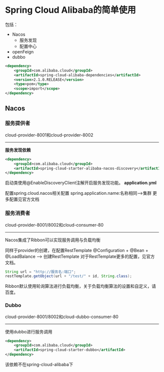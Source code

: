 # Spring Cloud Alibaba的简单使用

包括：
* Nacos
    - 服务发现
    - 配置中心
* openFeign
* dubbo

```xml
<dependency>
    <groupId>com.alibaba.cloud</groupId>
    <artifactId>spring-cloud-alibaba-dependencies</artifactId>
    <version>2.1.0.RELEASE</version>
    <type>pom</type>
    <scope>import</scope>
</dependency>
```

## Nacos

### 服务提供者
cloud-provider-8001和cloud-provider-8002
***
__服务发现依赖__
```xml
<dependency>
    <groupId>com.alibaba.cloud</groupId>
    <artifactId>spring-cloud-starter-alibaba-nacos-discovery</artifactId>
</dependency>
```
启动类使用@EnableDiscoveryClient注解开启服务发现功能。
__application.yml__

配置spring.cloud.nacos相关配置
spring.application.name:名称相同-->集群
更多配置见官方文档

### 服务消费者
cloud-provider-8001/8002和cloud-consumer-80
***
Nacos集成了Ribbon可以实现服务调用与负载均衡

同样于provider的创建，在配置RestTemplate
@Configuration + @Bean + @LoadBalance --> 创建RestTemplate
对于RestTemplate更多的配置，见官方文档。

```java
String url = "http://服务名:端口";
restTemplate.getObject(url + "/test/" + id, String.class);
```
Ribbon默认使用轮询算法进行负载均衡，关于负载均衡算法的设置和自定义，请百度。

### Dubbo
cloud-provider-8001/8002和cloud-dubbo-consumer-80
***
使用dubbo进行服务调用

```xml
<dependency>
    <groupId>com.alibaba.cloud</groupId>
    <artifactId>spring-cloud-starter-dubbo</artifactId>
</dependency>
```
该依赖不在spring-cloud-alibaba下


